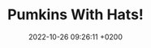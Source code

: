 ---
layout: default
title:  Pumkins With Hats!
date:   2022-10-26 09:26:11 +0200
categories: jekyll update Readmore
card-img: "/bilder/2.jpg"
utdrag: "Hello felow Punkin enjoyers I love to express my self in Pumkins and especially when they have hats!  "
---